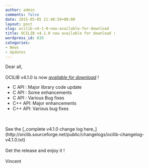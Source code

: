 ```yaml
---
author: admin
comments: false
date: 2015-05-05 21:48:59+00:00
layout: post
slug: ocilib-v4-1-0-now-available-for-download
title: OCILIB v4.1.0 now available for download !
wordpress_id: 819
categories:
- News
- Updates
---
```


Dear all,
<br/>
<br/>
OCILIB v4.1.0 is now [_available for download_](http://orclib.sourceforge.net/download/) ! 
    
  * C API  : Major library code update 
  * C API  : Some enhancements    
  * C API  : Various Bug fixes   
  * C++ API: Major enhancements   
  * C++ API: Various bug fixes
<br/>
<br/> 
See the [_complete v4.1.0 change log here_](http://orclib.sourceforge.net/public/changelogs/ocilib-changelog-v4.1.0.txt)
<br/>
<br/>
Get the release and enjoy it !
<br/>
<br/>
Vincent

